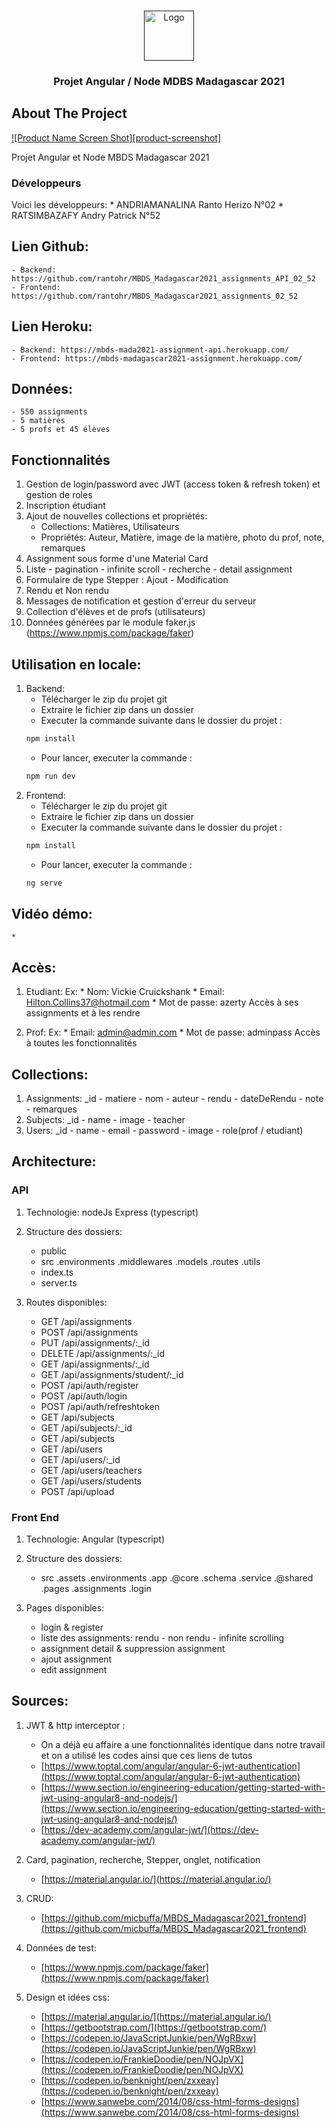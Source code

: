 <!-- PROJECT LOGO -->
<br />
<p align="center">
  <a href="">
    <img src="https://raw.githubusercontent.com/othneildrew/Best-README-Template/master/images/logo.png" alt="Logo" width="80" height="80">
  </a>

  <h3 align="center">Projet Angular / Node MDBS Madagascar 2021</h3>
</p>


<!-- ABOUT THE PROJECT -->
## About The Project

[![Product Name Screen Shot][product-screenshot]](https://example.com)

Projet Angular et Node MBDS Madagascar 2021

### Développeurs

Voici les développeurs: 
	* ANDRIAMANALINA Ranto Herizo N°02
	* RATSIMBAZAFY Andry Patrick N°52

## Lien Github:
	- Backend: https://github.com/rantohr/MBDS_Madagascar2021_assignments_API_02_52
	- Frontend: https://github.com/rantohr/MBDS_Madagascar2021_assignments_02_52
	
## Lien Heroku:
	- Backend: https://mbds-mada2021-assignment-api.herokuapp.com/
	- Frontend: https://mbds-madagascar2021-assignment.herokuapp.com/
	
## Données:
	- 550 assignments
	- 5 matières
	- 5 profs et 45 élèves
	
## Fonctionnalités

1. Gestion de login/password avec JWT (access token & refresh token) et gestion de roles
2. Inscription étudiant
3. Ajout de nouvelles collections et propriétés: 
	* Collections: Matières, Utilisateurs
	* Propriétés: Auteur, Matière, image de la matière, photo du prof, note, remarques
4. Assignment sous forme d'une Material Card
5. Liste - pagination - infinite scroll - recherche - detail assignment
6. Formulaire de type Stepper : Ajout - Modification
7. Rendu et Non rendu
8. Messages de notification et gestion d'erreur du serveur
9. Collection d'élèves et de profs (utilisateurs)
10. Données générées par le module faker.js (https://www.npmjs.com/package/faker)

## Utilisation en locale:

1. Backend:
	* Télécharger le zip du projet git
	* Extraire le fichier zip dans un dossier
	* Executer la commande suivante dans le dossier du projet :
	```sh
	npm install
	```
	* Pour lancer, executer la commande : 
	```sh
	npm run dev
	```
2. Frontend:
	* Télécharger le zip du projet git
	* Extraire le fichier zip dans un dossier
	* Executer la commande suivante dans le dossier du projet :
	```sh
	npm install
	```
	* Pour lancer, executer la commande :
	```sh
	ng serve
	```
## Vidéo démo:
	* 
	
## Accès:

1. Etudiant:
	Ex: 
		* Nom: Vickie Cruickshank
		* Email: Hilton.Collins37@hotmail.com
		* Mot de passe: azerty
	Accès à ses assignments et à les rendre
	
2. Prof:
	Ex: 
		* Email: admin@admin.com
		* Mot de passe: adminpass
	Accès à toutes les fonctionnalités
	
## Collections:

1. Assignments: _id - matiere - nom - auteur - rendu - dateDeRendu - note - remarques
2. Subjects: _id - name - image - teacher
3. Users: _id - name - email - password - image - role(prof / etudiant)

## Architecture:

### API
1. Technologie: nodeJs Express (typescript)

2. Structure des dossiers:
	* public
	* src
		.environments
		.middlewares
		.models
		.routes
		.utils
	* index.ts
	* server.ts
	
3. Routes disponibles:
	* GET /api/assignments
	* POST /api/assignments
	* PUT /api/assignments/:_id
	* DELETE /api/assignments/:_id
	* GET /api/assignments/:_id
	* GET /api/assignments/student/:_id
	* POST /api/auth/register
	* POST /api/auth/login
	* POST /api/auth/refreshtoken
	* GET /api/subjects
	* GET /api/subjects/:_id
	* GET /api/subjects
	* GET /api/users
	* GET /api/users/:_id
	* GET /api/users/teachers
	* GET /api/users/students
	* POST /api/upload
	
### Front End
1. Technologie: Angular (typescript)

2. Structure des dossiers:
	* src
		.assets
		.environments
		.app
			.@core
				.schema
				.service
			.@shared
			.pages
				.assignments
				.login
	
3. Pages disponibles:
	* login & register
	* liste des assignments: rendu - non rendu - infinite scrolling
	* assignment detail & suppression assignment
	* ajout assignment
	* edit assignment
	
## Sources:
1. JWT & http interceptor : 
	* On a déjà eu affaire a une fonctionnalités identique dans notre travail et on a utilisé les codes ainsi que ces liens de tutos
	* [https://www.toptal.com/angular/angular-6-jwt-authentication](https://www.toptal.com/angular/angular-6-jwt-authentication)
	* [https://www.section.io/engineering-education/getting-started-with-jwt-using-angular8-and-nodejs/](https://www.section.io/engineering-education/getting-started-with-jwt-using-angular8-and-nodejs/)
	* [https://dev-academy.com/angular-jwt/](https://dev-academy.com/angular-jwt/)
	
2. Card, pagination, recherche, Stepper, onglet, notification
	* [https://material.angular.io/](https://material.angular.io/)
	
3. CRUD:
	* [https://github.com/micbuffa/MBDS_Madagascar2021_frontend](https://github.com/micbuffa/MBDS_Madagascar2021_frontend)
	
4. Données de test: 
	* [https://www.npmjs.com/package/faker](https://www.npmjs.com/package/faker)
	
5. Design et idées css:
	* [https://material.angular.io/](https://material.angular.io/)
	* [https://getbootstrap.com/](https://getbootstrap.com/)
	* [https://codepen.io/JavaScriptJunkie/pen/WgRBxw](https://codepen.io/JavaScriptJunkie/pen/WgRBxw)
	* [https://codepen.io/FrankieDoodie/pen/NOJpVX](https://codepen.io/FrankieDoodie/pen/NOJpVX) 
	* [https://codepen.io/benknight/pen/zxxeay](https://codepen.io/benknight/pen/zxxeay) 
	* [https://www.sanwebe.com/2014/08/css-html-forms-designs](https://www.sanwebe.com/2014/08/css-html-forms-designs) 	